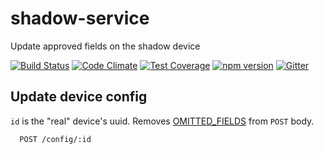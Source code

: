 # shadow-service
Update approved fields on the shadow device

[![Build Status](https://travis-ci.org/octoblu/shadow-service.svg?branch=master)](https://travis-ci.org/octoblu/shadow-service)
[![Code Climate](https://codeclimate.com/github/octoblu/shadow-service/badges/gpa.svg)](https://codeclimate.com/github/octoblu/shadow-service)
[![Test Coverage](https://codeclimate.com/github/octoblu/shadow-service/badges/coverage.svg)](https://codeclimate.com/github/octoblu/shadow-service)
[![npm version](https://badge.fury.io/js/shadow-service.svg)](http://badge.fury.io/js/shadow-service)
[![Gitter](https://badges.gitter.im/octoblu/help.svg)](https://gitter.im/octoblu/help)

## Update device config
`id` is the "real" device's uuid. Removes [OMITTED_FIELDS](/src/controllers/config-controller.coffee) from `POST` body.

```
  POST /config/:id
```
